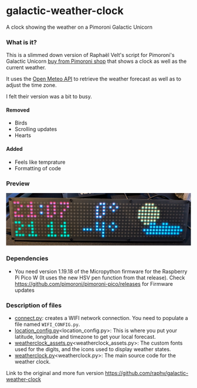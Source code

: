 
# galactic-weather-clock
 A clock showing the weather on a Pimoroni Galactic Unicorn

### What is it?

This is a slimmed down version of Raphaël Velt's script for Pimoroni's Galactic Unicorn [buy from Pimoroni shop](https://shop.pimoroni.com/products/galactic-unicorn) that shows a clock as well as the current weather.

It uses the [Open Meteo API](https://open-meteo.com/en/docs) to retrieve the weather forecast as well as to adjust the time zone.

I felt their version was a bit to busy. 
#### Removed 
* Birds
* Scrolling updates 
* Hearts

#### Added   
* Feels like temprature
* Formatting of code


### Preview

![A photo of the Galactic Weather Clock](galactic-weather-clock.jpg)

### Dependencies

 * You need version 1.19.18 of the Micropython firmware for the Raspberry Pi Pico W (It uses the new HSV pen function from that release). Check <https://github.com/pimoroni/pimoroni-pico/releases> for Firmware updates

### Description of files

 * [connect.py](connect.py): creates a WIFI network connection. You need to populate a file named `WIFI_CONFIG.py`.
 * [location_config.py](location_config.py)<location_config.py>: This is where you put your latitude, longitude and timezone to get your local forecast.
 * [weatherclock_assets.py](weatherclock_assets.py)<weatherclock_assets.py>: The custom fonts used for the digits, and the icons used to display weather states.
 * [weatherclock.py](weatherclock.py)<weatherclock.py>: The main source code for the weather clock.

 Link to the original and more fun version 
<https://github.com/raphv/galactic-weather-clock>

